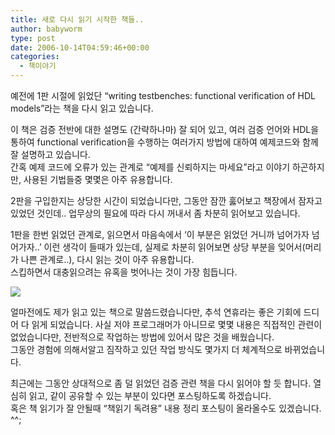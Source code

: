 ```yaml
---
title: 새로 다시 읽기 시작한 책들..
author: babyworm
type: post
date: 2006-10-14T04:59:46+00:00
categories:
  - 책이야기
---
```

예전에 1판 시절에 읽었단 “writing testbenches: functional verification of HDL models”라는 책을 다시 읽고 있습니다.

이 책은 검증 전반에 대한 설명도 (간략하나마) 잘 되어 있고, 여러 검증 언어와 HDL을 통하여 functional verification을 수행하는 여러가지 방법에 대하여 예제코드와 함께 잘 설명하고 있습니다.
<br>
간혹 예제 코드에 오류가 있는 관계로 “예제를 신뢰하지는 마세요”라고 이야기 하곤하지만, 사용된 기법들중 몇몇은 아주 유용합니다.

2판을 구입한지는 상당한 시간이 되었습니다만, 그동안 잠깐 훓어보고 책장에서 잠자고 있었던 것인데..
업무상의 필요에 따라 다시 꺼내서 좀 차분히 읽어보고 있습니다.

1판을 한번 읽었던 관계로, 읽으면서 마음속에서 ‘이 부분은 읽었던 거니까 넘어가자 넘어가자..’ 이런 생각이 들때가 있는데, 실제로 차분히 읽어보면 상당 부분을 잊어서(머리가 나쁜 관계로..), 다시 읽는 것이 아주 유용합니다.
<br>
스킵하면서 대충읽으려는 유혹을 벗어나는 것이 가장 힘듭니다.

<img decoding="async" src="https://image.aladdin.co.kr/coveretc/book/covermini/8991268072_1.jpg" >

얼마전에도 제가 읽고 있는 책으로 말씀드렸습니다만, 추석 연휴라는 좋은 기회에 드디어 다 읽게 되었습니다. 사실 저야 프로그래머가 아니므로 몇몇 내용은 직접적인 관련이 없었습니다만, 전반적으로 작업하는 방법에 있어서 많은 것을 배웠습니다.
<br>
그동안 경험에 의해서알고 짐작하고 있던 작업 방식도 몇가지 더 체계적으로 바뀌었습니다.

최근에는 그동안 상대적으로 좀 덜 읽었던 검증 관련 책을 다시 읽어야 할 듯 합니다. 열심히 읽고, 같이 공유할 수 있는 부분이 있다면 포스팅하도록 하겠습니다.
<br>
혹은 책 읽기가 잘 안될때 “책읽기 독려용” 내용 정리 포스팅이 올라올수도 있겠습니다. ^^;
